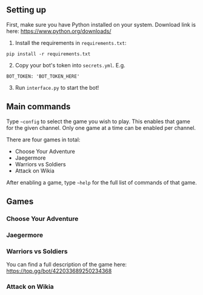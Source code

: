 ## Setting up

First, make sure you have Python installed on your system. Download link is here: https://www.python.org/downloads/

1. Install the requirements in `requirements.txt`:
```
pip install -r requirements.txt
```

2. Copy your bot's token into `secrets.yml`. E.g.
```
BOT_TOKEN: 'BOT_TOKEN_HERE'
```
3. Run `interface.py` to start the bot!

## Main commands

Type `~config` to select the game you wish to play. This enables that game for the given channel. Only one game at a time can be enabled per channel.

There are four games in total:
- Choose Your Adventure
- Jaegermore
- Warriors vs Soldiers
- Attack on Wikia

After enabling a game, type `~help` for the full list of commands of that game.

## Games
### Choose Your Adventure

### Jaegermore

### Warriors vs Soldiers

You can find a full description of the game here: \
https://top.gg/bot/422033689250234368

### Attack on Wikia